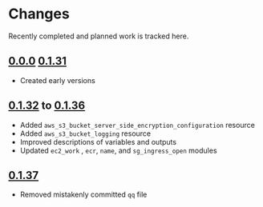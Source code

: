 # Changes
Recently completed and planned work is tracked here.

## [0.0.0](.) [0.1.31](.)
- Created early versions

## [0.1.32](.) to [0.1.36](.)
- Added `aws_s3_bucket_server_side_encryption_configuration` resource
- Added `aws_s3_bucket_logging` resource
- Improved descriptions of variables and outputs
- Updated `ec2_work` , `ecr`, `name`,  and `sg_ingress_open` modules

## [0.1.37](.)
- Removed mistakenly committed `qq` file

